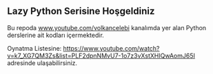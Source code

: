 ## Lazy Python Serisine Hoşgeldiniz

Bu repoda www.youtube.com/volkancelebi kanalımda yer alan Python derslerine ait kodları içermektedir.

Oynatma Listesine: https://www.youtube.com/watch?v=k7_XG7QM3Zs&list=PLF2dpnNMvU7-1o7z3vXstXHIQwAomJ65I
adresinde ulaşabilirsiniz.
